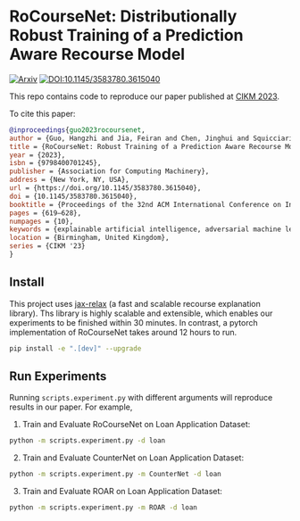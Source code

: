 # RoCourseNet: Distributionally Robust Training of a Prediction Aware Recourse Model

[![Arxiv](https://img.shields.io/badge/Arxiv-2206.00700-orange)](https://arxiv.org/pdf/2206.00700.pdf)
[![DOI:10.1145/3583780.3615040](http://img.shields.io/badge/DOI-10.1145/3583780.3615040-B31B1B.svg)](https://dl.acm.org/doi/10.1145/3583780.3615040)

This repo contains code to reproduce our paper published at [CIKM 2023](https://arxiv.org/pdf/2206.00700.pdf).

To cite this paper:


```bibtex
@inproceedings{guo2023rocoursenet,
author = {Guo, Hangzhi and Jia, Feiran and Chen, Jinghui and Squicciarini, Anna and Yadav, Amulya},
title = {RoCourseNet: Robust Training of a Prediction Aware Recourse Model},
year = {2023},
isbn = {9798400701245},
publisher = {Association for Computing Machinery},
address = {New York, NY, USA},
url = {https://doi.org/10.1145/3583780.3615040},
doi = {10.1145/3583780.3615040},
booktitle = {Proceedings of the 32nd ACM International Conference on Information and Knowledge Management},
pages = {619–628},
numpages = {10},
keywords = {explainable artificial intelligence, adversarial machine learning, counterfactual explanation, algorithmic recourse, interpretability},
location = {Birmingham, United Kingdom},
series = {CIKM '23}
}
```

## Install

This project uses 
[jax-relax](https://github.com/BirkhoffG/ReLax/tree/master) (a fast and scalable recourse explanation library).
Ths library is highly scalable and extensible, which enables our experiments to be finished within 30 minutes.
In contrast, a pytorch implementation of RoCourseNet takes around 12 hours to run.

```sh
pip install -e ".[dev]" --upgrade
```

## Run Experiments

Running `scripts.experiment.py` with different arguments will reproduce results in our paper. For example,

1. Train and Evaluate RoCourseNet on Loan Application Dataset:

```sh
python -m scripts.experiment.py -d loan
```

2. Train and Evaluate CounterNet on Loan Application Dataset:

```sh
python -m scripts.experiment.py -m CounterNet -d loan
```

3. Train and Evaluate ROAR on Loan Application Dataset:

```sh
python -m scripts.experiment.py -m ROAR -d loan
```
